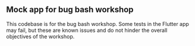 ## Mock app for bug bash workshop

This codebase is for the bug bash workshop. Some tests in the Flutter app may fail, but these are known issues and do not hinder the overall objectives of the workshop.
